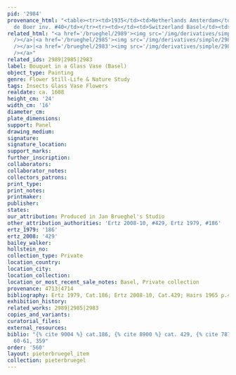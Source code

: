 ```yaml
---
pid: '2984'
provenance_html: "<table><tr><td>1935</td><td>Netherlands Amsterdam</td><td>Galerie
  de Boer inv. #40</td></tr><tr><td></td><td>Switzerland Basel</td><td>Dr. T. Christ</td></tr></table>"
related_html: "<a href='/brueghel/2989'><img src='/img/derivatives/simple/2989/thumbnail.jpg'
  /></a>|<a href='/brueghel/2985'><img src='/img/derivatives/simple/2985/thumbnail.jpg'
  /></a>|<a href='/brueghel/2983'><img src='/img/derivatives/simple/2983/thumbnail.jpg'
  /></a>"
related_ids: 2989|2985|2983
label: Bouquet in a Glass Vase (Basel)
object_type: Painting
genre: Flower Still-Life & Nature Study
tags: Insects Glass Vase Flowers
realdate: ca. 1608
height_cm: '24'
width_cm: '16'
diameter_cm:
plate_dimensions:
support: Panel
drawing_medium:
signature:
signature_location:
support_marks:
further_inscription:
collaborators:
collaborator_notes:
collectors_patrons:
print_type:
print_notes:
printmaker:
publisher:
states:
our_attribution: Produced in Jan Brueghel's Studio
other_attribution_authorities: 'Ertz 2008-10, #429, Ertz 1979, #186'
ertz_1979: '186'
ertz_2008: '429'
bailey_walker:
hollstein_no:
collection_type: Private
location_country:
location_city:
location_collection:
location_or_most_recent_sale_notes: Basel, Private collection
provenance: 4713|4714
bibliography: Ertz 1979, Cat.186; Ertz 2008-10, Cat.429; Hairs 1965 p.42, 60-61, 359
exhibition_history:
related_works: 2989|2985|2983
copies_and_variants:
curatorial_files:
external_resources:
biblio: "{% cite 9004 %} cat.186, {% cite 8900 %} cat. 429, {% cite 7874 %} p.42,
  60-61, 359"
order: '560'
layout: pieterbruegel_item
collection: pieterbruegel
---
```

